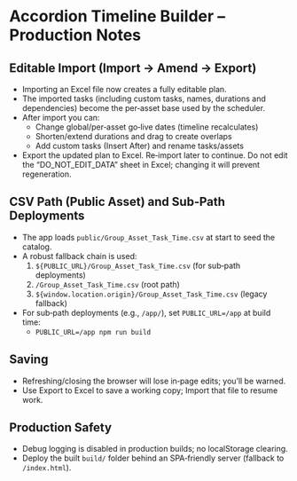 # Accordion Timeline Builder – Production Notes

## Editable Import (Import → Amend → Export)
- Importing an Excel file now creates a fully editable plan.
- The imported tasks (including custom tasks, names, durations and dependencies) become the per‑asset base used by the scheduler.
- After import you can:
  - Change global/per‑asset go‑live dates (timeline recalculates)
  - Shorten/extend durations and drag to create overlaps
  - Add custom tasks (Insert After) and rename tasks/assets
- Export the updated plan to Excel. Re‑import later to continue. Do not edit the “DO_NOT_EDIT_DATA” sheet in Excel; changing it will prevent regeneration.

## CSV Path (Public Asset) and Sub‑Path Deployments
- The app loads `public/Group_Asset_Task_Time.csv` at start to seed the catalog.
- A robust fallback chain is used:
  1. `${PUBLIC_URL}/Group_Asset_Task_Time.csv` (for sub‑path deployments)
  2. `/Group_Asset_Task_Time.csv` (root path)
  3. `${window.location.origin}/Group_Asset_Task_Time.csv` (legacy fallback)
- For sub‑path deployments (e.g., `/app/`), set `PUBLIC_URL=/app` at build time:
  - `PUBLIC_URL=/app npm run build`

## Saving
- Refreshing/closing the browser will lose in‑page edits; you’ll be warned.
- Use Export to Excel to save a working copy; Import that file to resume work.

## Production Safety
- Debug logging is disabled in production builds; no localStorage clearing.
- Deploy the built `build/` folder behind an SPA‑friendly server (fallback to `/index.html`).

